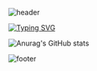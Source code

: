 

![header](https://capsule-render.vercel.app/api?type=waving&color=timeGradient&text=&animation=twinkling&height=80)

[![Typing SVG](https://readme-typing-svg.demolab.com?font=Alkatra&weight=500&size=45&duration=4000&pause=3&color=timeGradient&center=false&vCenter=false&multiline=true&repeat=true&width=1000&height=100&lines=Welcome+to+Seonghun's+GitHub!👋)](https://git.io/typing-svg)





![Anurag's GitHub stats](https://github-readme-stats.vercel.app/api?username=Seonghun&show_icons=true&theme=vision-friendly-dark)


![footer](https://capsule-render.vercel.app/api?type=waving&color=timeGradient&text=&animation=twinkling&height=80)

<!--
**zoseonghun/zoseonghun** is a ✨ _special_ ✨ repository because its `README.md` (this file) appears on your GitHub profile.

Here are some ideas to get you started:

- 🔭 I’m currently working on ...
- 🌱 I’m currently learning ...
- 👯 I’m looking to collaborate on ...
- 🤔 I’m looking for help with ...
- 💬 Ask me about ...
- 📫 How to reach me: ...
- 😄 Pronouns: ...
- ⚡ Fun fact: ...
-->
